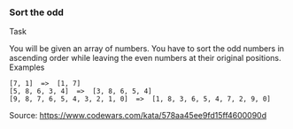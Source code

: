 ### Sort the odd

Task

You will be given an array of numbers. You have to sort the odd numbers in ascending order while leaving the even numbers at their original positions.
Examples

    [7, 1]  =>  [1, 7]
    [5, 8, 6, 3, 4]  =>  [3, 8, 6, 5, 4]
    [9, 8, 7, 6, 5, 4, 3, 2, 1, 0]  =>  [1, 8, 3, 6, 5, 4, 7, 2, 9, 0]

Source: https://www.codewars.com/kata/578aa45ee9fd15ff4600090d
